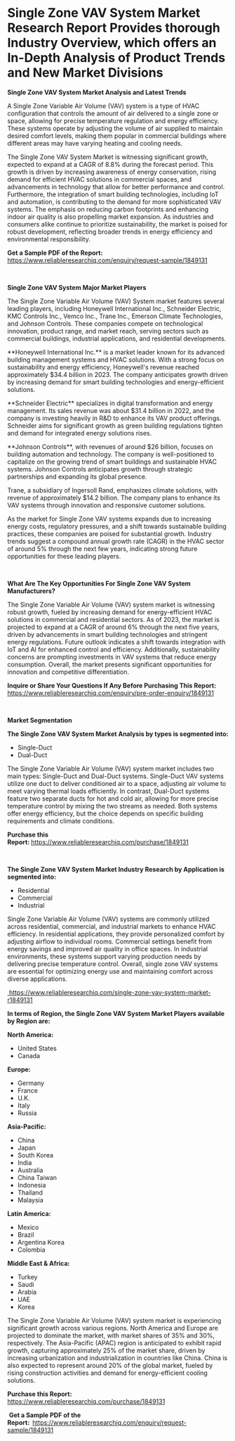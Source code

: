 <p><h1>Single Zone VAV System Market Research Report Provides thorough Industry Overview, which offers an In-Depth Analysis of Product Trends and New Market Divisions</h1></p><p><strong>Single Zone VAV System Market Analysis and Latest Trends</strong></p>
<p><p>A Single Zone Variable Air Volume (VAV) system is a type of HVAC configuration that controls the amount of air delivered to a single zone or space, allowing for precise temperature regulation and energy efficiency. These systems operate by adjusting the volume of air supplied to maintain desired comfort levels, making them popular in commercial buildings where different areas may have varying heating and cooling needs.</p><p>The Single Zone VAV System Market is witnessing significant growth, expected to expand at a CAGR of 8.8% during the forecast period. This growth is driven by increasing awareness of energy conservation, rising demand for efficient HVAC solutions in commercial spaces, and advancements in technology that allow for better performance and control. Furthermore, the integration of smart building technologies, including IoT and automation, is contributing to the demand for more sophisticated VAV systems. The emphasis on reducing carbon footprints and enhancing indoor air quality is also propelling market expansion. As industries and consumers alike continue to prioritize sustainability, the market is poised for robust development, reflecting broader trends in energy efficiency and environmental responsibility.</p></p>
<p><strong>Get a Sample PDF of the Report:&nbsp;</strong> <a href="https://www.reliableresearchiq.com/enquiry/request-sample/1849131?utm_campaign=103&utm_medium=2&utm_source=Github&utm_content=ia&utm_term=16042025&utm_id=single-zone-vav-system">https://www.reliableresearchiq.com/enquiry/request-sample/1849131</a></p>
<p>&nbsp;</p>
<p><strong>Single Zone VAV System Major Market Players</strong></p>
<p><p>The Single Zone Variable Air Volume (VAV) System market features several leading players, including Honeywell International Inc., Schneider Electric, KMC Controls Inc., Vemco Inc., Trane Inc., Emerson Climate Technologies, and Johnson Controls. These companies compete on technological innovation, product range, and market reach, serving sectors such as commercial buildings, industrial applications, and residential developments.</p><p>**Honeywell International Inc.** is a market leader known for its advanced building management systems and HVAC solutions. With a strong focus on sustainability and energy efficiency, Honeywell's revenue reached approximately $34.4 billion in 2023. The company anticipates growth driven by increasing demand for smart building technologies and energy-efficient solutions.</p><p>**Schneider Electric** specializes in digital transformation and energy management. Its sales revenue was about $31.4 billion in 2022, and the company is investing heavily in R&D to enhance its VAV product offerings. Schneider aims for significant growth as green building regulations tighten and demand for integrated energy solutions rises.</p><p>**Johnson Controls**, with revenues of around $26 billion, focuses on building automation and technology. The company is well-positioned to capitalize on the growing trend of smart buildings and sustainable HVAC systems. Johnson Controls anticipates growth through strategic partnerships and expanding its global presence.</p><p>Trane, a subsidiary of Ingersoll Rand, emphasizes climate solutions, with revenue of approximately $14.2 billion. The company plans to enhance its VAV systems through innovation and responsive customer solutions.</p><p>As the market for Single Zone VAV systems expands due to increasing energy costs, regulatory pressures, and a shift towards sustainable building practices, these companies are poised for substantial growth. Industry trends suggest a compound annual growth rate (CAGR) in the HVAC sector of around 5% through the next few years, indicating strong future opportunities for these leading players.</p></p>
<p>&nbsp;</p>
<p><strong>What Are The Key Opportunities For Single Zone VAV System Manufacturers?</strong></p>
<p><p>The Single Zone Variable Air Volume (VAV) system market is witnessing robust growth, fueled by increasing demand for energy-efficient HVAC solutions in commercial and residential sectors. As of 2023, the market is projected to expand at a CAGR of around 6% through the next five years, driven by advancements in smart building technologies and stringent energy regulations. Future outlook indicates a shift towards integration with IoT and AI for enhanced control and efficiency. Additionally, sustainability concerns are prompting investments in VAV systems that reduce energy consumption. Overall, the market presents significant opportunities for innovation and competitive differentiation.</p></p>
<p><strong>Inquire or Share Your Questions If Any Before Purchasing This Report:</strong> <a href="https://www.reliableresearchiq.com/enquiry/pre-order-enquiry/1849131?utm_campaign=103&utm_medium=2&utm_source=Github&utm_content=ia&utm_term=16042025&utm_id=single-zone-vav-system">https://www.reliableresearchiq.com/enquiry/pre-order-enquiry/1849131</a></p>
<p>&nbsp;</p>
<p><strong>Market Segmentation</strong></p>
<p><strong>The Single Zone VAV System Market Analysis by types is segmented into:</strong></p>
<p><ul><li>Single-Duct</li><li>Dual-Duct</li></ul></p>
<p><p>The Single Zone Variable Air Volume (VAV) system market includes two main types: Single-Duct and Dual-Duct systems. Single-Duct VAV systems utilize one duct to deliver conditioned air to a space, adjusting air volume to meet varying thermal loads efficiently. In contrast, Dual-Duct systems feature two separate ducts for hot and cold air, allowing for more precise temperature control by mixing the two streams as needed. Both systems offer energy efficiency, but the choice depends on specific building requirements and climate conditions.</p></p>
<p><strong>Purchase this Report:&nbsp;</strong><a href="https://www.reliableresearchiq.com/purchase/1849131?utm_campaign=103&utm_medium=2&utm_source=Github&utm_content=ia&utm_term=16042025&utm_id=single-zone-vav-system">https://www.reliableresearchiq.com/purchase/1849131</a></p>
<p>&nbsp;</p>
<p><strong>The Single Zone VAV System Market Industry Research by Application is segmented into:</strong></p>
<p><ul><li>Residential</li><li>Commercial</li><li>Industrial</li></ul></p>
<p><p>Single Zone Variable Air Volume (VAV) systems are commonly utilized across residential, commercial, and industrial markets to enhance HVAC efficiency. In residential applications, they provide personalized comfort by adjusting airflow to individual rooms. Commercial settings benefit from energy savings and improved air quality in office spaces. In industrial environments, these systems support varying production needs by delivering precise temperature control. Overall, single zone VAV systems are essential for optimizing energy use and maintaining comfort across diverse applications.</p></p>
<p><a href="https://www.reliableresearchiq.com/single-zone-vav-system-market-r1849131?utm_campaign=103&utm_medium=2&utm_source=Github&utm_content=ia&utm_term=16042025&utm_id=single-zone-vav-system">&nbsp;https://www.reliableresearchiq.com/single-zone-vav-system-market-r1849131</a></p>
<p><strong>In terms of Region, the Single Zone VAV System Market Players available by Region are:</strong></p>
<p>
    <p> <strong> North America: </strong>
        <ul>
            <li>United States</li>
            <li>Canada</li>
        </ul>
        </p> 
    <p> <strong> Europe: </strong>
        <ul>
            <li>Germany</li>
            <li>France</li>
            <li>U.K.</li>
            <li>Italy</li>
            <li>Russia</li>
        </ul>
        </p> 
    <p> <strong> Asia-Pacific: </strong>
        <ul>
            <li>China</li>
            <li>Japan</li>
            <li>South Korea</li>
            <li>India</li>
            <li>Australia</li>
            <li>China Taiwan</li>
            <li>Indonesia</li>
            <li>Thailand</li>
            <li>Malaysia</li>
        </ul>
        </p> 
    <p> <strong> Latin America: </strong>
        <ul>
            <li>Mexico</li>
            <li>Brazil</li>
            <li>Argentina Korea</li>
            <li>Colombia</li>
        </ul>
        </p> 
    <p> <strong> Middle East & Africa: </strong>
        <ul>
            <li>Turkey</li>
            <li>Saudi</li>
            <li>Arabia</li>
            <li>UAE</li>
            <li>Korea</li>
        </ul>
    </p>
    </p>
<p><p>The Single Zone Variable Air Volume (VAV) system market is experiencing significant growth across various regions. North America and Europe are projected to dominate the market, with market shares of 35% and 30%, respectively. The Asia-Pacific (APAC) region is anticipated to exhibit rapid growth, capturing approximately 25% of the market share, driven by increasing urbanization and industrialization in countries like China. China is also expected to represent around 20% of the global market, fueled by rising construction activities and demand for energy-efficient cooling solutions.</p></p>
<p><strong>Purchase this Report: </strong><a href="https://www.reliableresearchiq.com/purchase/1849131?utm_campaign=103&utm_medium=2&utm_source=Github&utm_content=ia&utm_term=16042025&utm_id=single-zone-vav-system">https://www.reliableresearchiq.com/purchase/1849131</a></p>
<p>&nbsp;<strong>Get a Sample PDF of the Report:&nbsp;&nbsp;</strong><a href="https://www.reliableresearchiq.com/enquiry/request-sample/1849131?utm_campaign=103&utm_medium=2&utm_source=Github&utm_content=ia&utm_term=16042025&utm_id=single-zone-vav-system">https://www.reliableresearchiq.com/enquiry/request-sample/1849131</a></p>
<p><strong></strong></p>
<p><p></p><p></p><p></p></p>